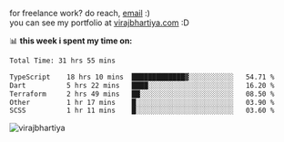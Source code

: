for freelance work? do reach, [email](mailto:vlbhartiya@gmail.com) :)<br/>
you can see my portfolio at [virajbhartiya.com](https://virajbhartiya.com) :D

📊 **this week i spent my time on:**

<!--START_SECTION:waka-->

```txt
Total Time: 31 hrs 55 mins

TypeScript    18 hrs 10 mins  █████████████▓░░░░░░░░░░░   54.71 %
Dart          5 hrs 22 mins   ████░░░░░░░░░░░░░░░░░░░░░   16.20 %
Terraform     2 hrs 49 mins   ██░░░░░░░░░░░░░░░░░░░░░░░   08.50 %
Other         1 hr 17 mins    █░░░░░░░░░░░░░░░░░░░░░░░░   03.90 %
SCSS          1 hr 11 mins    █░░░░░░░░░░░░░░░░░░░░░░░░   03.60 %
```

<!--END_SECTION:waka-->

<p align="left"> <img src="https://komarev.com/ghpvc/?username=virajbhartiya&color=blue" alt="virajbhartiya" /> </p>

